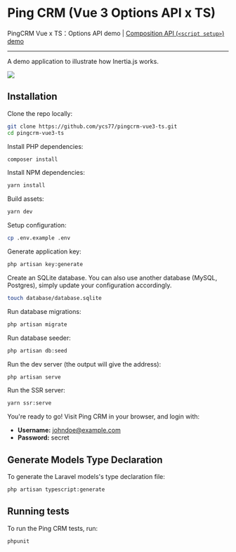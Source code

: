 # Ping CRM (Vue 3 Options API x TS)

PingCRM Vue x TS：Options API demo | [Composition API (`<script setup>`) demo](https://github.com/ycs77/pingcrm-vue3-ts/tree/compsition-api)

---

A demo application to illustrate how Inertia.js works.

![](https://raw.githubusercontent.com/inertiajs/pingcrm/master/screenshot.png)

## Installation

Clone the repo locally:

```sh
git clone https://github.com/ycs77/pingcrm-vue3-ts.git
cd pingcrm-vue3-ts
```

Install PHP dependencies:

```sh
composer install
```

Install NPM dependencies:

```sh
yarn install
```

Build assets:

```sh
yarn dev
```

Setup configuration:

```sh
cp .env.example .env
```

Generate application key:

```sh
php artisan key:generate
```

Create an SQLite database. You can also use another database (MySQL, Postgres), simply update your configuration accordingly.

```sh
touch database/database.sqlite
```

Run database migrations:

```sh
php artisan migrate
```

Run database seeder:

```sh
php artisan db:seed
```

Run the dev server (the output will give the address):

```sh
php artisan serve
```

Run the SSR server:

```sh
yarn ssr:serve
```

You're ready to go! Visit Ping CRM in your browser, and login with:

- **Username:** johndoe@example.com
- **Password:** secret

## Generate Models Type Declaration

To generate the Laravel models's type declaration file:

```sh
php artisan typescript:generate
```

## Running tests

To run the Ping CRM tests, run:

```
phpunit
```
